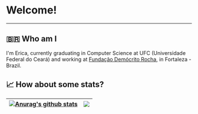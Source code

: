 #  Welcome!
---
## 🇧🇷 Who am I
I'm Erica, currently graduating in Computer Science at UFC (Universidade Federal do Ceará) and working at [Fundação Demócrito Rocha]([https://www.insightlab.ufc.br/](https://www.linkedin.com/company/fundacaodemocritorocha/mycompany/verification/)), in Fortaleza - Brazil.

## 📈 How about some stats?

| <a href="https://github.com/erymustdie/github-readme-stats"><img align="center" src="https://github-readme-stats.vercel.app/api?username=erymustdie&count_private=true&theme=radical" alt="Anurag's github stats" /></a> | <a href="https://github.com/erymustdie/github-readme-stats"><img align="center" src="https://github-readme-stats.vercel.app/api/top-langs/?username=erymustdie&langs_count=5&hide=jupyter%20notebook&theme=radical" /></a> | 
| ------------- | ------------- |

